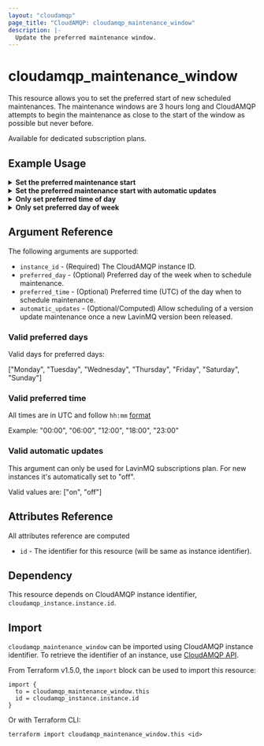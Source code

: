 ```yaml
---
layout: "cloudamqp"
page_title: "CloudAMQP: cloudamqp_maintenance_window"
description: |-
  Update the preferred maintenance window.
---
```


# cloudamqp_maintenance_window

This resource allows you to set the preferred start of new scheduled maintenances. The maintenance
windows are 3 hours long and CloudAMQP attempts to begin the maintenance as close to the start of
the window as possible but never before.

Available for dedicated subscription plans.

## Example Usage

<details>
  <summary>
    <b>Set the preferred maintenance start</b>
  </summary>

```hcl
resource "cloudamqp_maintenance_window" "this" {
  instance_id       = cloudamqp_instance.instance.id
  preferred_day     = "Monday"
  preferred_time    = "23:00"
}
```

</details>

<details>
  <summary>
    <b>Set the preferred maintenance start with automatic updates</b>
  </summary>

When setting the automatic updates to "on", a new version update maintenance will be scheduled once
a new LavinMQ version been released.

```hcl
resource "cloudamqp_maintenance_window" "this" {
  instance_id       = cloudamqp_instance.instance.id
  preferred_day     = "Monday"
  preferred_time    = "23:00"
  automatic_updates = "on"
}
```

</details>

<details>
  <summary>
    <b>Only set preferred time of day</b>
  </summary>

```hcl
resource "cloudamqp_maintenance_window" "this" {
  instance_id       = cloudamqp_instance.instance.id
  preferred_time    = "23:00"
}
```

</details>

<details>
  <summary>
    <b>Only set preferred day of week</b>
  </summary>

```hcl
resource "cloudamqp_maintenance_window" "this" {
  instance_id       = cloudamqp_instance.instance.id
  preferred_day     = "Monday"
}
```

</details>

## Argument Reference

The following arguments are supported:

* `instance_id`       - (Required) The CloudAMQP instance ID.
* `preferred_day`     - (Optional) Preferred day of the week when to schedule maintenance.
* `preferred_time`    - (Optional) Preferred time (UTC) of the day when to schedule maintenance.
* `automatic_updates` - (Optional/Computed) Allow scheduling of a version update maintenance once a
                        new LavinMQ version been released.

### Valid preferred days

Valid days for preferred days:

["Monday", "Tuesday", "Wednesday", "Thursday", "Friday", "Saturday", "Sunday"]

### Valid preferred time

All times are in UTC and follow `hh:mm`
[format](https://developer.hashicorp.com/terraform/language/functions/formatdate#specification-syntax)

Example: "00:00", "06:00", "12:00", "18:00", "23:00"

### Valid automatic updates

This argument can only be used for LavinMQ subscriptions plan. For new instances it's automatically
set to "off".

Valid values are: ["on", "off"]

## Attributes Reference

All attributes reference are computed

* `id`  - The identifier for this resource (will be same as instance identifier).

## Dependency

This resource depends on CloudAMQP instance identifier, `cloudamqp_instance.instance.id`.

## Import

`cloudamqp_maintenance_window` can be imported using CloudAMQP instance identifier. To retrieve the
identifier of an instance, use [CloudAMQP API](https://docs.cloudamqp.com/#list-instances).

From Terraform v1.5.0, the `import` block can be used to import this resource:

```hcl
import {
  to = cloudamqp_maintenance_window.this
  id = cloudamqp_instance.instance.id
}
```

Or with Terraform CLI:

`terraform import cloudamqp_maintenance_window.this <id>`
